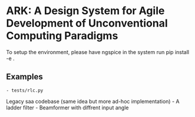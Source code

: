 # ARK: A Design System for Agile Development of Unconventional Computing Paradigms
To setup the environment, please have ngspice in the system run 
    pip install -e .

## Examples
    - tests/rlc.py

Legacy saa codebase (same idea but more ad-hoc implementation)
    - A ladder filter
    - Beamformer with diffrent input angle